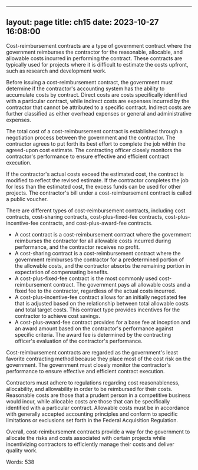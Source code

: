 
---
layout: page
title: ch15
date: 2023-10-27 16:08:00
---
Cost-reimbursement contracts are a type of government contract where the government reimburses the contractor for the reasonable, allocable, and allowable costs incurred in performing the contract. These contracts are typically used for projects where it is difficult to estimate the costs upfront, such as research and development work.

Before issuing a cost-reimbursement contract, the government must determine if the contractor's accounting system has the ability to accumulate costs by contract. Direct costs are costs specifically identified with a particular contract, while indirect costs are expenses incurred by the contractor that cannot be attributed to a specific contract. Indirect costs are further classified as either overhead expenses or general and administrative expenses.

The total cost of a cost-reimbursement contract is established through a negotiation process between the government and the contractor. The contractor agrees to put forth its best effort to complete the job within the agreed-upon cost estimate. The contracting officer closely monitors the contractor's performance to ensure effective and efficient contract execution.

If the contractor's actual costs exceed the estimated cost, the contract is modified to reflect the revised estimate. If the contractor completes the job for less than the estimated cost, the excess funds can be used for other projects. The contractor's bill under a cost-reimbursement contract is called a public voucher.

There are different types of cost-reimbursement contracts, including cost contracts, cost-sharing contracts, cost-plus-fixed-fee contracts, cost-plus-incentive-fee contracts, and cost-plus-award-fee contracts.

- A cost contract is a cost-reimbursement contract where the government reimburses the contractor for all allowable costs incurred during performance, and the contractor receives no profit.
- A cost-sharing contract is a cost-reimbursement contract where the government reimburses the contractor for a predetermined portion of the allowable costs, and the contractor absorbs the remaining portion in expectation of compensating benefits.
- A cost-plus-fixed-fee contract is the most commonly used cost-reimbursement contract. The government pays all allowable costs and a fixed fee to the contractor, regardless of the actual costs incurred.
- A cost-plus-incentive-fee contract allows for an initially negotiated fee that is adjusted based on the relationship between total allowable costs and total target costs. This contract type provides incentives for the contractor to achieve cost savings.
- A cost-plus-award-fee contract provides for a base fee at inception and an award amount based on the contractor's performance against specific criteria. The award fee is determined by the contracting officer's evaluation of the contractor's performance.

Cost-reimbursement contracts are regarded as the government's least favorite contracting method because they place most of the cost risk on the government. The government must closely monitor the contractor's performance to ensure effective and efficient contract execution.

Contractors must adhere to regulations regarding cost reasonableness, allocability, and allowability in order to be reimbursed for their costs. Reasonable costs are those that a prudent person in a competitive business would incur, while allocable costs are those that can be specifically identified with a particular contract. Allowable costs must be in accordance with generally accepted accounting principles and conform to specific limitations or exclusions set forth in the Federal Acquisition Regulation.

Overall, cost-reimbursement contracts provide a way for the government to allocate the risks and costs associated with certain projects while incentivizing contractors to efficiently manage their costs and deliver quality work.

Words: 538